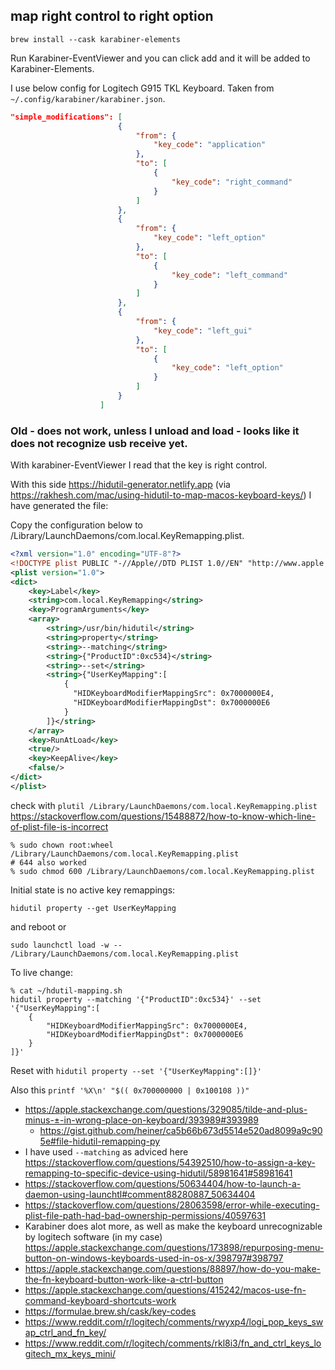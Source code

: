 ## map right control to right option

`brew install --cask karabiner-elements`

Run Karabiner-EventViewer and you can click add and it will be added to Karabiner-Elements.

I use below config for Logitech G915 TKL Keyboard. Taken from `~/.config/karabiner/karabiner.json`.

```json
"simple_modifications": [
                        {
                            "from": {
                                "key_code": "application"
                            },
                            "to": [
                                {
                                    "key_code": "right_command"
                                }
                            ]
                        },
                        {
                            "from": {
                                "key_code": "left_option"
                            },
                            "to": [
                                {
                                    "key_code": "left_command"
                                }
                            ]
                        },
                        {
                            "from": {
                                "key_code": "left_gui"
                            },
                            "to": [
                                {
                                    "key_code": "left_option"
                                }
                            ]
                        }
                    ]
```

### Old - does not work, unless I unload and load - looks like it does not recognize usb receive yet.

With karabiner-EventViewer I read that the key is right control.

With this side https://hidutil-generator.netlify.app (via https://rakhesh.com/mac/using-hidutil-to-map-macos-keyboard-keys/) I have generated the file:

Copy the configuration below to /Library/LaunchDaemons/com.local.KeyRemapping.plist.

```xml
<?xml version="1.0" encoding="UTF-8"?>
<!DOCTYPE plist PUBLIC "-//Apple//DTD PLIST 1.0//EN" "http://www.apple.com/DTDs/PropertyList-1.0.dtd">
<plist version="1.0">
<dict>
    <key>Label</key>
    <string>com.local.KeyRemapping</string>
    <key>ProgramArguments</key>
    <array>
        <string>/usr/bin/hidutil</string>
        <string>property</string>
        <string>--matching</string>
        <string>{"ProductID":0xc534}</string>
        <string>--set</string>
        <string>{"UserKeyMapping":[
            {
              "HIDKeyboardModifierMappingSrc": 0x7000000E4,
              "HIDKeyboardModifierMappingDst": 0x7000000E6
            }
        ]}</string>
    </array>
    <key>RunAtLoad</key>
    <true/>
    <key>KeepAlive</key>
    <false/>
</dict>
</plist>
```

check with `plutil /Library/LaunchDaemons/com.local.KeyRemapping.plist` https://stackoverflow.com/questions/15488872/how-to-know-which-line-of-plist-file-is-incorrect

```shell
% sudo chown root:wheel /Library/LaunchDaemons/com.local.KeyRemapping.plist
# 644 also worked
% sudo chmod 600 /Library/LaunchDaemons/com.local.KeyRemapping.plist
```

Initial state is no active key remappings:

```
hidutil property --get UserKeyMapping
```

and reboot or

`sudo launchctl load -w -- /Library/LaunchDaemons/com.local.KeyRemapping.plist`

To live change:

```shell
% cat ~/hdutil-mapping.sh
hidutil property --matching '{"ProductID":0xc534}' --set '{"UserKeyMapping":[
    {
        "HIDKeyboardModifierMappingSrc": 0x7000000E4,
        "HIDKeyboardModifierMappingDst": 0x7000000E6
    }
]}'
```

Reset with `hidutil property --set '{"UserKeyMapping":[]}'`

Also this `printf '%X\n' "$(( 0x700000000 | 0x100108 ))"`

- https://apple.stackexchange.com/questions/329085/tilde-and-plus-minus-±-in-wrong-place-on-keyboard/393989#393989
  - https://gist.github.com/heiner/ca5b66b673d5514e520ad8099a9c905e#file-hidutil-remapping-py
- I have used `--matching` as adviced here https://stackoverflow.com/questions/54392510/how-to-assign-a-key-remapping-to-specific-device-using-hidutil/58981641#58981641
- https://stackoverflow.com/questions/50634404/how-to-launch-a-daemon-using-launchtl#comment88280887_50634404
- https://stackoverflow.com/questions/28063598/error-while-executing-plist-file-path-had-bad-ownership-permissions/40597631
- Karabiner does alot more, as well as make the keyboard unrecognizable by logitech software (in my case) https://apple.stackexchange.com/questions/173898/repurposing-menu-button-on-windows-keyboards-used-in-os-x/398797#398797
- https://apple.stackexchange.com/questions/88897/how-do-you-make-the-fn-keyboard-button-work-like-a-ctrl-button
- https://apple.stackexchange.com/questions/415242/macos-use-fn-command-keyboard-shortcuts-work
- https://formulae.brew.sh/cask/key-codes
- https://www.reddit.com/r/logitech/comments/rwyxp4/logi_pop_keys_swap_ctrl_and_fn_key/
- https://www.reddit.com/r/logitech/comments/rkl8i3/fn_and_ctrl_keys_logitech_mx_keys_mini/
